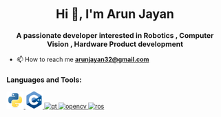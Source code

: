 <h1 align="center">Hi 👋, I'm Arun Jayan</h1>
<h3 align="center">A passionate developer interested in Robotics , Computer Vision , Hardware Product development </h3>


- 📫 How to reach me **arunjayan32@gmail.com**

<h3 align="left">Languages and Tools:</h3>
<p align="left">
  <a href="https://www.python.org" target="_blank"> <img src="https://raw.githubusercontent.com/devicons/devicon/master/icons/python/python-original.svg" alt="python" width="40" height="40"/> </a>
  <a href="https://www.w3schools.com/cpp/" target="_blank"> <img src="https://raw.githubusercontent.com/devicons/devicon/master/icons/cplusplus/cplusplus-original.svg" alt="cplusplus" width="40" height="40"/> </a>
  <a href="https://www.qt.io/" target="_blank"> <img src="https://upload.wikimedia.org/wikipedia/commons/0/0b/Qt_logo_2016.svg" alt="qt" width="40" height="40"/>
  <a href="https://opencv.org/" target="_blank"> <img src="https://upload.wikimedia.org/wikipedia/commons/thumb/5/53/OpenCV_Logo_with_text.png/487px-OpenCV_Logo_with_text.png" alt="opencv" width="60" height="60"/>
  <a href="https://www.ros.org/" target="_blank"> <img src="https://www.ros.org/imgs/logo-white.png" alt="ros" width="70" height="40"/>
    
</p>
